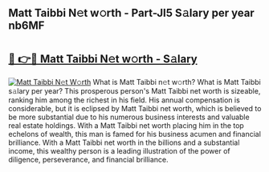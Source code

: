 ## Matt Taibbi N𝚎t w𝚘rth - Part-JI5 S𝚊lary per year nb6MF

# <h2><a href="http://gc4ep3.nevu.top/?p=Matt+Taibbi">🔗 👉🔴 Matt Taibbi N𝚎t w𝚘rth - S𝚊lary</a></h2>

[![Matt Taibbi N𝚎t W𝚘rth](https://i.imgur.com/Oavwk0R.jpeg)](http://gc4ep3.nevu.top/?p=Matt+Taibbi)
What is Matt Taibbi n𝚎t w𝚘rth? What is Matt Taibbi s𝚊lary per year?
This prosperous person's Matt Taibbi net worth is sizeable, ranking him among the richest in his field. His annual compensation is considerable, but it is eclipsed by Matt Taibbi net worth, which is believed to be more substantial due to his numerous business interests and valuable real estate holdings. With a Matt Taibbi net worth placing him in the top echelons of wealth, this man is famed for his business acumen and financial brilliance. With a Matt Taibbi net worth in the billions and a substantial income, this wealthy person is a leading illustration of the power of diligence, perseverance, and financial brilliance.
